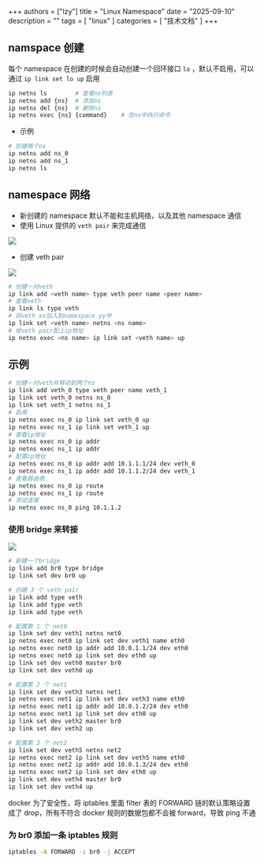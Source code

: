 +++
authors = ["lzy"]
title = "Linux Namespace"
date = "2025-09-10"
description = ""
tags = [
    "linux"
]
categories = [
    "技术文档"
]
+++

## namspace 创建
每个 namespace 在创建的时候会自动创建一个回环接口 `lo` ，默认不启用，可以通过 `ip link set lo up` 启用

```bash
ip netns ls        # 查看ns列表
ip netns add {ns}  # 添加ns
ip netns del {ns}  # 删除ns
ip netns exec {ns} {command}    # 在ns中执行命令
```

- 示例
```bash
# 创建两个ns
ip netns add ns_0
ip netns add ns_1
ip netns ls
```

## namespace 网络

- 新创建的 namespace 默认不能和主机网络，以及其他 namespace 通信
- 使用 Linux 提供的 `veth pair` 来完成通信

![](../static/BNi5bf1QtoJ1WlxupiWcQhp9nUs.png)

- 创建 veth pair

![](../static/KjB6bGGaFo1qgwx14UUcKdqAngf.png)

```bash
# 创建一对veth
ip link add <veth name> type veth peer name <peer name>
# 查看veth
ip link ls type veth
# 将veth xx加入到namespace yy中
ip link set <veth name> netns <ns name>
# 给veth pair配上ip地址
ip netns exec <ns name> ip link set <veth name> up
```

## 示例

```bash
# 创建一对veth并移动到两个ns
ip link add veth_0 type veth peer name veth_1
ip link set veth_0 netns ns_0
ip link set veth_1 netns ns_1
# 启用
ip netns exec ns_0 ip link set veth_0 up
ip netns exec ns_1 ip link set veth_1 up
# 查看ip地址
ip netns exec ns_0 ip addr
ip netns exec ns_1 ip addr
# 配置ip地址
ip netns exec ns_0 ip addr add 10.1.1.1/24 dev veth_0
ip netns exec ns_1 ip addr add 10.1.1.2/24 dev veth_1
# 查看路由表
ip netns exec ns_0 ip route
ip netns exec ns_1 ip route
# 测试连接
ip netns exec ns_0 ping 10.1.1.2
```

### 使用 bridge 来转接

![](../static/Qa4zbIsFwoBg6zxlxB3cZ8JSnXc.png)

```bash
# 新建一个bridge
ip link add br0 type bridge
ip link set dev br0 up

# 创建 3 个 veth pair
ip link add type veth
ip link add type veth
ip link add type veth

# 配置第 1 个 net0
ip link set dev veth1 netns net0
ip netns exec net0 ip link set dev veth1 name eth0
ip netns exec net0 ip addr add 10.0.1.1/24 dev eth0
ip netns exec net0 ip link set dev eth0 up
ip link set dev veth0 master br0
ip link set dev veth0 up

# 配置第 2 个 net1
ip link set dev veth3 netns net1
ip netns exec net1 ip link set dev veth3 name eth0
ip netns exec net1 ip addr add 10.0.1.2/24 dev eth0
ip netns exec net1 ip link set dev eth0 up
ip link set dev veth2 master br0
ip link set dev veth2 up

# 配置第 3 个 net2
ip link set dev veth5 netns net2
ip netns exec net2 ip link set dev veth5 name eth0
ip netns exec net2 ip addr add 10.0.1.3/24 dev eth0
ip netns exec net2 ip link set dev eth0 up
ip link set dev veth4 master br0
ip link set dev veth4 up
```

docker 为了安全性，将 iptables 里面 filter 表的 FORWARD 链的默认策略设置成了 drop，所有不符合 docker 规则的数据包都不会被 forward，导致 ping 不通

### 为 br0 添加一条 iptables 规则

```bash
iptables -A FORWARD -i br0 -j ACCEPT
```
